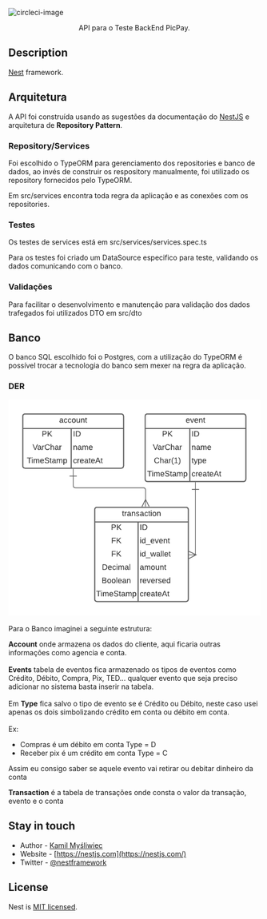 

![circleci-image](https://cdn-www.infobip.com/wp-content/uploads/2022/02/08143049/picpay-logo2.png)

  <p align="center">API para o Teste BackEnd PicPay.</p>
   
  <!--[![Backers on Open Collective](https://opencollective.com/nest/backers/badge.svg)](https://opencollective.com/nest#backer)
  [![Sponsors on Open Collective](https://opencollective.com/nest/sponsors/badge.svg)](https://opencollective.com/nest#sponsor)-->

## Description

[Nest](https://github.com/nestjs/nest) framework.


## Arquitetura

A API foi construída usando as sugestões da documentação do [NestJS](https://docs.nestjs.com/first-steps) e arquitetura de <b>Repository Pattern</b>.

### Repository/Services
Foi escolhido o TypeORM para gerenciamento dos repositories e banco de dados, ao invés de construir os respository manualmente, foi utilizado os repository fornecidos pelo TypeORM.

Em src/services encontra toda regra da aplicação e as conexões com os repositories.

### Testes
Os testes de services está em src/services/services.spec.ts 

Para os testes foi criado um DataSource especifico para teste, validando os dados comunicando com o banco.

### Validações
Para facilitar o desenvolvimento e manutenção para validação dos dados trafegados foi utilizados DTO em src/dto

## Banco
O banco SQL escolhido foi o Postgres, com a utilização do TypeORM é possível trocar a tecnologia do banco sem mexer na regra da aplicação.

### DER
![DER](./DER-PicPay.png)

Para o Banco imaginei a seguinte estrutura:

**Account** onde armazena os dados do cliente, aqui ficaria outras informações como agencia e conta.<br /><br />
**Events** tabela de eventos fica armazenado os tipos de eventos como Crédito, Débito, Compra, Pix, TED... qualquer evento que seja preciso adicionar no sistema basta inserir na tabela. <br /><br />
Em **Type** fica salvo o tipo de evento se é Crédito ou Débito, neste caso usei apenas os dois simbolizando crédito em conta ou débito em conta.
<br /><br />Ex: 
- Compras é um débito em conta Type = D
- Receber pix é um crédito em conta Type = C

Assim eu consigo saber se aquele evento vai retirar ou debitar dinheiro da conta

**Transaction** é a tabela de transações onde consta o valor da transação, evento e o conta





## Stay in touch

- Author - [Kamil Myśliwiec](https://kamilmysliwiec.com)
- Website - [https://nestjs.com](https://nestjs.com/)
- Twitter - [@nestframework](https://twitter.com/nestframework)

## License

Nest is [MIT licensed](LICENSE).
